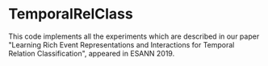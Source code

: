 # TemporalRelClass
This code implements all the experiments which are described in our paper "Learning Rich Event Representations and Interactions for Temporal Relation Classification", appeared in ESANN 2019.
